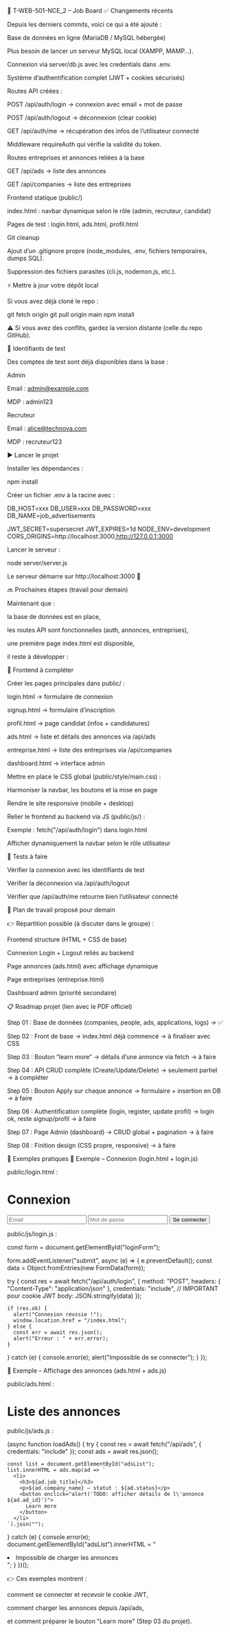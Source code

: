 📌 T-WEB-501-NCE_2 – Job Board
✅ Changements récents

Depuis les derniers commits, voici ce qui a été ajouté :

Base de données en ligne (MariaDB / MySQL hébergée)

Plus besoin de lancer un serveur MySQL local (XAMPP, MAMP…).

Connexion via server/db.js avec les credentials dans .env.

Système d’authentification complet (JWT + cookies sécurisés)

Routes API créées :

POST /api/auth/login → connexion avec email + mot de passe

POST /api/auth/logout → déconnexion (clear cookie)

GET /api/auth/me → récupération des infos de l’utilisateur connecté

Middleware requireAuth qui vérifie la validité du token.

Routes entreprises et annonces reliées à la base

GET /api/ads → liste des annonces

GET /api/companies → liste des entreprises

Frontend statique (public/)

index.html : navbar dynamique selon le rôle (admin, recruteur, candidat)

Pages de test : login.html, ads.html, profil.html

Git cleanup

Ajout d’un .gitignore propre (node_modules, .env, fichiers temporaires, dumps SQL).

Suppression des fichiers parasites (cli.js, nodemon.js, etc.).

⚡ Mettre à jour votre dépôt local

Si vous avez déjà cloné le repo :

git fetch origin
git pull origin main
npm install

⚠️ Si vous avez des conflits, gardez la version distante (celle du repo GitHub).

🔑 Identifiants de test

Des comptes de test sont déjà disponibles dans la base :

Admin

Email : admin@example.com

MDP : admin123

Recruteur

Email : alice@technova.com

MDP : recruteur123

▶️ Lancer le projet

Installer les dépendances :

npm install

Créer un fichier .env à la racine avec :

DB_HOST=xxx
DB_USER=xxx
DB_PASSWORD=xxx
DB_NAME=job_advertisements

JWT_SECRET=supersecret
JWT_EXPIRES=1d
NODE_ENV=development
CORS_ORIGINS=http://localhost:3000,http://127.0.0.1:3000

Lancer le serveur :

node server/server.js

Le serveur démarre sur http://localhost:3000
🚀

🔜 Prochaines étapes (travail pour demain)

Maintenant que :

la base de données est en place,

les routes API sont fonctionnelles (auth, annonces, entreprises),

une première page index.html est disponible,

il reste à développer :

🎨 Frontend à compléter

Créer les pages principales dans public/ :

login.html → formulaire de connexion

signup.html → formulaire d’inscription

profil.html → page candidat (infos + candidatures)

ads.html → liste et détails des annonces via /api/ads

entreprise.html → liste des entreprises via /api/companies

dashboard.html → interface admin

Mettre en place le CSS global (public/style/main.css) :

Harmoniser la navbar, les boutons et la mise en page

Rendre le site responsive (mobile + desktop)

Relier le frontend au backend via JS (public/js/) :

Exemple : fetch("/api/auth/login") dans login.html

Afficher dynamiquement la navbar selon le rôle utilisateur

🧪 Tests à faire

Vérifier la connexion avec les identifiants de test

Vérifier la déconnexion via /api/auth/logout

Vérifier que /api/auth/me retourne bien l’utilisateur connecté

🚀 Plan de travail proposé pour demain

👉 Répartition possible (à discuter dans le groupe) :

Frontend structure (HTML + CSS de base)

Connexion Login + Logout reliés au backend

Page annonces (ads.html) avec affichage dynamique

Page entreprises (entreprise.html)

Dashboard admin (priorité secondaire)

📋 Roadmap projet (lien avec le PDF officiel)

Step 01 : Base de données (companies, people, ads, applications, logs) → ✅

Step 02 : Front de base → index.html déjà commencé → à finaliser avec CSS

Step 03 : Bouton “learn more” → détails d’une annonce via fetch → à faire

Step 04 : API CRUD complète (Create/Update/Delete) → seulement partiel → à compléter

Step 05 : Bouton Apply sur chaque annonce → formulaire + insertion en DB → à faire

Step 06 : Authentification complète (login, register, update profil) → login ok, reste signup/profil → à faire

Step 07 : Page Admin (dashboard) → CRUD global + pagination → à faire

Step 08 : Finition design (CSS propre, responsive) → à faire

📖 Exemples pratiques
🔐 Exemple – Connexion (login.html + login.js)

public/login.html :

<!doctype html>
<html lang="fr">
<head>
  <meta charset="utf-8">
  <title>Connexion</title>
</head>
<body>
  <h1>Connexion</h1>
  <form id="loginForm">
    <input type="email" name="email" placeholder="Email" required>
    <input type="password" name="password" placeholder="Mot de passe" required>
    <button type="submit">Se connecter</button>
  </form>

  <script src="/js/login.js"></script>
</body>
</html>

public/js/login.js :

const form = document.getElementById("loginForm");

form.addEventListener("submit", async (e) => {
e.preventDefault();
const data = Object.fromEntries(new FormData(form));

try {
const res = await fetch("/api/auth/login", {
method: "POST",
headers: { "Content-Type": "application/json" },
credentials: "include", // IMPORTANT pour cookie JWT
body: JSON.stringify(data)
});

    if (res.ok) {
      alert("Connexion réussie !");
      window.location.href = "/index.html";
    } else {
      const err = await res.json();
      alert("Erreur : " + err.error);
    }

} catch (e) {
console.error(e);
alert("Impossible de se connecter");
}
});

📢 Exemple – Affichage des annonces (ads.html + ads.js)

public/ads.html :

<!doctype html>
<html lang="fr">
<head>
  <meta charset="utf-8">
  <title>Offres d'emploi</title>
</head>
<body>
  <h1>Liste des annonces</h1>
  <ul id="adsList"></ul>

  <script src="/js/ads.js"></script>
</body>
</html>

public/js/ads.js :

(async function loadAds() {
try {
const res = await fetch("/api/ads", { credentials: "include" });
const ads = await res.json();

    const list = document.getElementById("adsList");
    list.innerHTML = ads.map(ad => `
      <li>
        <h3>${ad.job_title}</h3>
        <p>${ad.company_name} – statut : ${ad.status}</p>
        <button onclick="alert('TODO: afficher détails de l\'annonce ${ad.ad_id}')">
          Learn more
        </button>
      </li>
    `).join("");

} catch (e) {
console.error(e);
document.getElementById("adsList").innerHTML = "<li>Impossible de charger les annonces</li>";
}
})();

👉 Ces exemples montrent :

comment se connecter et recevoir le cookie JWT,

comment charger les annonces depuis /api/ads,

et comment préparer le bouton "Learn more" (Step 03 du projet).
